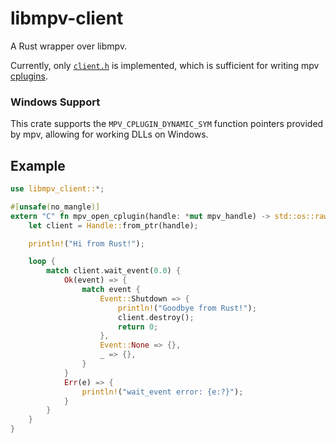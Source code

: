 # libmpv-client
A Rust wrapper over libmpv.

Currently, only [`client.h`](https://github.com/mpv-player/mpv/blob/release/0.40/include/mpv/client.h) is implemented, which is sufficient for writing mpv [cplugins](https://mpv.io/manual/stable/#c-plugins).

### Windows Support
This crate supports the `MPV_CPLUGIN_DYNAMIC_SYM` function pointers provided by mpv, allowing for working DLLs on Windows.

## Example
```rust
use libmpv_client::*;

#[unsafe(no_mangle)]
extern "C" fn mpv_open_cplugin(handle: *mut mpv_handle) -> std::os::raw::c_int {
    let client = Handle::from_ptr(handle);

    println!("Hi from Rust!");

    loop {
        match client.wait_event(0.0) {
            Ok(event) => {
                match event {
                    Event::Shutdown => {
                        println!("Goodbye from Rust!");
                        client.destroy();
                        return 0;
                    },
                    Event::None => {},
                    _ => {},
                }
            }
            Err(e) => {
                println!("wait_event error: {e:?}");
            }
        }
    }
}
```